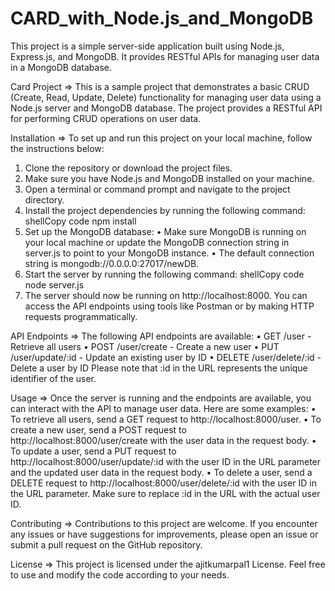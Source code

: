 # CARD_with_Node.js_and_MongoDB
This project is a simple server-side application built using Node.js, Express.js, and MongoDB. It provides RESTful APIs for managing user data in a MongoDB database.

Card Project  =>
This is a sample project that demonstrates a basic CRUD (Create, Read, Update, Delete) functionality for managing user data using a Node.js server and MongoDB database. The project provides a RESTful API for performing CRUD operations on user data.

Installation  =>
To set up and run this project on your local machine, follow the instructions below:
1.	Clone the repository or download the project files.
2.	Make sure you have Node.js and MongoDB installed on your machine.
3.	Open a terminal or command prompt and navigate to the project directory.
4.	Install the project dependencies by running the following command:
shellCopy code
npm install 
5.	Set up the MongoDB database:
•	Make sure MongoDB is running on your local machine or update the MongoDB connection string in server.js to point to your MongoDB instance.
•	The default connection string is mongodb://0.0.0.0:27017/newDB.
6.	Start the server by running the following command:
shellCopy code
node server.js 
7.	The server should now be running on http://localhost:8000. You can access the API endpoints using tools like Postman or by making HTTP requests programmatically.

API Endpoints =>
The following API endpoints are available:
•	GET /user - Retrieve all users
•	POST /user/create - Create a new user
•	PUT /user/update/:id - Update an existing user by ID
•	DELETE /user/delete/:id - Delete a user by ID
Please note that :id in the URL represents the unique identifier of the user.

Usage =>
Once the server is running and the endpoints are available, you can interact with the API to manage user data. Here are some examples:
•	To retrieve all users, send a GET request to http://localhost:8000/user.
•	To create a new user, send a POST request to http://localhost:8000/user/create with the user data in the request body.
•	To update a user, send a PUT request to http://localhost:8000/user/update/:id with the user ID in the URL parameter and the updated user data in the request body.
•	To delete a user, send a DELETE request to http://localhost:8000/user/delete/:id with the user ID in the URL parameter.
Make sure to replace :id in the URL with the actual user ID.

Contributing  =>
Contributions to this project are welcome. If you encounter any issues or have suggestions for improvements, please open an issue or submit a pull request on the GitHub repository.

License =>
This project is licensed under the ajitkumarpal1 License. Feel free to use and modify the code according to your needs.


